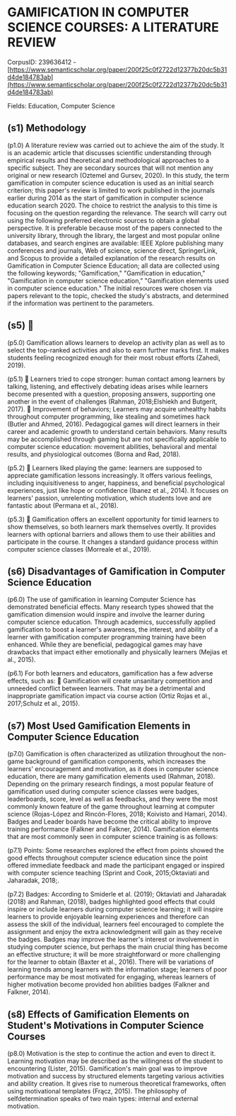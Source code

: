 # GAMIFICATION IN COMPUTER SCIENCE COURSES: A LITERATURE REVIEW

CorpusID: 239636412 - [https://www.semanticscholar.org/paper/200f25c0f2722d12377b20dc5b31d4de184783ab](https://www.semanticscholar.org/paper/200f25c0f2722d12377b20dc5b31d4de184783ab)

Fields: Education, Computer Science

## (s1) Methodology
(p1.0) A literature review was carried out to achieve the aim of the study. It is an academic article that discusses scientific understanding through empirical results and theoretical and methodological approaches to a specific subject. They are secondary sources that will not mention any original or new research (Oztemel and Gursev, 2020). In this study, the term gamification in computer science education is used as an initial search criterion; this paper's review is limited to work published in the journals earlier during 2014 as the start of gamification in computer science education search 2020. The choice to restrict the analysis to this time is focusing on the question regarding the relevance. The search will carry out using the following preferred electronic sources to obtain a global perspective. It is preferable because most of the papers connected to the university library, through the library, the largest and most popular online databases, and search engines are available: IEEE Xplore publishing many conferences and journals, Web of science, science direct, SpringerLink, and Scopus to provide a detailed explanation of the research results on Gamification in Computer Science Education; all data are collected using the following keywords; "Gamification," "Gamification in education," "Gamification in computer science education," "Gamification elements used in computer science education." The initial resources were chosen via papers relevant to the topic, checked the study's abstracts, and determined if the information was pertinent to the parameters.
## (s5) 
(p5.0) Gamification allows learners to develop an activity plan as well as to select the top-ranked activities and also to earn further marks first. It makes students feeling recognized enough for their most robust efforts (Zahedi, 2019).

(p5.1)  Learners tried to cope stronger: human contact among learners by talking, listening, and effectively debating ideas arises while learners become presented with a question, proposing answers, supporting one another in the event of challenges (Rahman, 2018;Elshiekh and Butgerit, 2017).  Improvement of behaviors; Learners may acquire unhealthy habits throughout computer programming, like stealing and sometimes hack (Butler and Ahmed, 2016). Pedagogical games will direct learners in their career and academic growth to understand certain behaviors. Many results may be accomplished through gaming but are not specifically applicable to computer science education: movement abilities, behavioral and mental results, and physiological outcomes (Borna and Rad, 2018).

(p5.2)  Learners liked playing the game: learners are supposed to appreciate gamification lessons increasingly. It offers various feelings, including inquisitiveness to anger, happiness, and beneficial psychological experiences, just like hope or confidence (Ibanez et al., 2014). It focuses on learners' passion, unrelenting motivation, which students love and are fantastic about (Permana et al., 2018).

(p5.3)  Gamification offers an excellent opportunity for timid learners to show themselves, so both learners mark themselves overtly. It provides learners with optional barriers and allows them to use their abilities and participate in the course. It changes a standard guidance process within computer science classes (Morreale et al., 2019).
## (s6) Disadvantages of Gamification in Computer Science Education
(p6.0) The use of gamification in learning Computer Science has demonstrated beneficial effects. Many research types showed that the gamification dimension would inspire and involve the learner during computer science education. Through academics, successfully applied gamification to boost a learner's awareness, the interest, and ability of a learner with gamification computer programming training have been enhanced. While they are beneficial, pedagogical games may have drawbacks that impact either emotionally and physically learners (Mejias et al., 2015).

(p6.1) For both learners and educators, gamification has a few adverse effects, such as:  Gamification will create unsanitary competition and unneeded conflict between learners. That may be a detrimental and inappropriate gamification impact via course action (Ortiz Rojas et al., 2017;Schulz et al., 2015).
## (s7) Most Used Gamification Elements in Computer Science Education
(p7.0) Gamification is often characterized as utilization throughout the non-game background of gamification components, which increases the learners' encouragement and motivation, as it does in computer science education, there are many gamification elements used (Rahman, 2018). Depending on the primary research findings, a most popular feature of gamification used during computer science classes were badges, leaderboards, score, level as well as feedbacks, and they were the most commonly known feature of the game throughout learning at computer science (Rojas-López and Rincón-Flores, 2018; Koivisto and Hamari, 2014). Badges and Leader boards have become the critical ability to improve training performance (Falkner and Falkner, 2014). Gamification elements that are most commonly seen in computer science training is as follows:

(p7.1) Points: Some researches explored the effect from points showed the good effects throughout computer science education since the point offered immediate feedback and made the participant engaged or inspired with computer science teaching (Sprint and Cook, 2015;Oktaviati and Jaharadak, 2018;.

(p7.2) Badges: According to Smiderle et al. (2019); Oktaviati and Jaharadak (2018) and Rahman, (2018), badges highlighted good effects that could inspire or include learners during computer science learning; it will inspire learners to provide enjoyable learning experiences and therefore can assess the skill of the individual, learners feel encouraged to complete the assignment and enjoy the extra acknowledgment will gain as they receive the badges. Badges may improve the learner's interest or involvement in studying computer science, but perhaps the main crucial thing has become an effective structure; it will be more straightforward or more challenging for the learner to obtain (Baxter et al., 2016). There will be variations of learning trends among learners with the information stage; learners of poor performance may be most motivated for engaging, whereas learners of higher motivation become provided hon abilities badges (Falkner and Falkner, 2014).
## (s8) Effects of Gamification Elements on Student's Motivations in Computer Science Courses
(p8.0) Motivation is the step to continue the action and even to direct it. Learning motivation may be described as the willingness of the student to encountering (Lister, 2015). Gamification's main goal was to improve motivation and success by structured elements targeting various activities and ability creation. It gives rise to numerous theoretical frameworks, often using motivational templates (Frącz, 2015). The philosophy of selfdetermination speaks of two main types: internal and external motivation.
